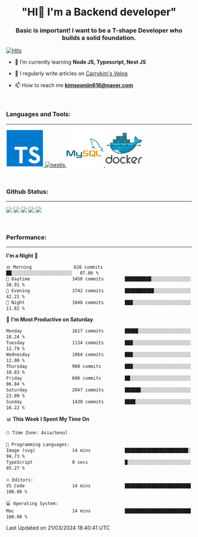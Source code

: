 <h1 align="center">"HI👋 I'm a Backend developer" </h1>
<h3 align="center">Basic is important! I want to be a T-shape Developer who builds a solid foundation.</h3>

[![Hits](https://hits.seeyoufarm.com/api/count/incr/badge.svg?url=https%3A%2F%2Fgithub.com%2Fgimseonjin&count_bg=%2318BFE5&title_bg=%23555555&icon=ko-fi.svg&icon_color=%23E7E7E7&title=hits&edge_flat=false)](https://hits.seeyoufarm.com)

- 🌱 I’m currently learning **Node JS, Typescript, Nest JS**

- 📝 I regularly write articles on [Carrykim's Velog](https://velog.io/@carrykim)

- 📫 How to reach me **kimseonjin616@naver.com**

<br/>

<h3 align="left">Languages and Tools:</h3>

***

<p align="left"> 
 <a href="https://www.typescriptlang.org/" target="_blank" rel="noreferrer"> <img src="https://raw.githubusercontent.com/devicons/devicon/master/icons/typescript/typescript-original.svg" alt="typescript" width="20%" height="20%"/> </a>
<a href="https://nestjs.com/" target="_blank" rel="noreferrer"> <img src="https://docs.nestjs.com/assets/logo-small.svg" alt="nestjs" width="20%" height="20%"/> </a> 
<a href="https://www.mysql.com/" target="_blank" rel="noreferrer"> <img src="https://raw.githubusercontent.com/devicons/devicon/master/icons/mysql/mysql-original-wordmark.svg" alt="mysql" width="20%" height="20%"/>  </a>
 <a href="https://www.docker.com/" target="_blank" rel="noreferrer"> <img src="https://raw.githubusercontent.com/devicons/devicon/master/icons/docker/docker-original-wordmark.svg" alt="docker" width="20%" height="20%"/> </a>
 </p>
</p>

<br/>

<h3 align="left">Github Status:</h3>

***

![](http://github-profile-summary-cards.vercel.app/api/cards/profile-details?username=gimseonjin&theme=nord_bright)
![](http://github-profile-summary-cards.vercel.app/api/cards/repos-per-language?username=gimseonjin&theme=nord_bright)
![](http://github-profile-summary-cards.vercel.app/api/cards/most-commit-language?username=gimseonjin&theme=nord_bright)
![](http://github-profile-summary-cards.vercel.app/api/cards/stats?username=gimseonjin&theme=nord_bright)
![](http://github-profile-summary-cards.vercel.app/api/cards/productive-time?username=gimseonjin&theme=nord_bright&utcOffset=8)


<br/>

<h3 align="left">Performance:</h3>

***

<!--START_SECTION:waka-->
**I'm a Night 🦉** 

```text
🌞 Morning                626 commits         ██░░░░░░░░░░░░░░░░░░░░░░░   07.06 % 
🌆 Daytime                3450 commits        ██████████░░░░░░░░░░░░░░░   38.91 % 
🌃 Evening                3742 commits        ███████████░░░░░░░░░░░░░░   42.21 % 
🌙 Night                  1048 commits        ███░░░░░░░░░░░░░░░░░░░░░░   11.82 % 
```
📅 **I'm Most Productive on Saturday** 

```text
Monday                   1617 commits        █████░░░░░░░░░░░░░░░░░░░░   18.24 % 
Tuesday                  1134 commits        ███░░░░░░░░░░░░░░░░░░░░░░   12.79 % 
Wednesday                1064 commits        ███░░░░░░░░░░░░░░░░░░░░░░   12.00 % 
Thursday                 960 commits         ███░░░░░░░░░░░░░░░░░░░░░░   10.83 % 
Friday                   606 commits         ██░░░░░░░░░░░░░░░░░░░░░░░   06.84 % 
Saturday                 2047 commits        ██████░░░░░░░░░░░░░░░░░░░   23.09 % 
Sunday                   1438 commits        ████░░░░░░░░░░░░░░░░░░░░░   16.22 % 
```


📊 **This Week I Spent My Time On** 

```text
🕑︎ Time Zone: Asia/Seoul

💬 Programming Languages: 
Image (svg)              14 mins             ████████████████████████░   94.73 % 
TypeScript               0 secs              █░░░░░░░░░░░░░░░░░░░░░░░░   05.27 % 

🔥 Editors: 
VS Code                  14 mins             █████████████████████████   100.00 % 

💻 Operating System: 
Mac                      14 mins             █████████████████████████   100.00 % 
```


 Last Updated on 21/03/2024 18:40:41 UTC
<!--END_SECTION:waka-->

<div align="center">
  
